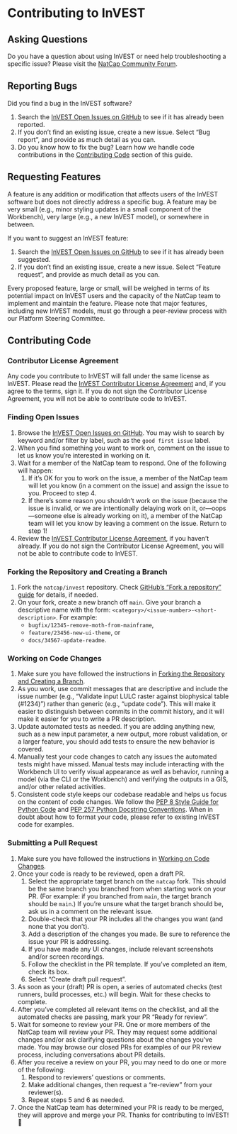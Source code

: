 # Contributing to InVEST

## Asking Questions
Do you have a question about using InVEST or need help troubleshooting a specific issue? Please visit the [NatCap Community Forum](https://community.naturalcapitalproject.org/).

## Reporting Bugs
Did you find a bug in the InVEST software?
1. Search the [InVEST Open Issues on GitHub](https://github.com/natcap/invest/issues) to see if it has already been reported.
2. If you don’t find an existing issue, create a new issue. Select “Bug report”, and provide as much detail as you can.
3. Do you know how to fix the bug? Learn how we handle code contributions in the [Contributing Code](#contributing-code) section of this guide.

## Requesting Features
A feature is any addition or modification that affects users of the InVEST software but does not directly address a specific bug. A feature may be very small (e.g., minor styling updates in a small component of the Workbench), very large (e.g., a new InVEST model), or somewhere in between.

If you want to suggest an InVEST feature:
1. Search the [InVEST Open Issues on GitHub](https://github.com/natcap/invest/issues) to see if it has already been suggested.
2. If you don’t find an existing issue, create a new issue. Select “Feature request”, and provide as much detail as you can.

Every proposed feature, large or small, will be weighed in terms of its potential impact on InVEST users and the capacity of the NatCap team to implement and maintain the feature. Please note that major features, including new InVEST models, must go through a peer-review process with our Platform Steering Committee.

## Contributing Code

### Contributor License Agreement
Any code you contribute to InVEST will fall under the same license as InVEST. Please read the [InVEST Contributor License Agreement](https://vpejnqubjf.us-east-2.awsapprunner.com/) and, if you agree to the terms, sign it. If you do not sign the Contributor License Agreement, you will not be able to contribute code to InVEST.

### Finding Open Issues
1. Browse the [InVEST Open Issues on GitHub](https://github.com/natcap/invest/issues). You may wish to search by keyword and/or filter by label, such as the `good first issue` label.
2. When you find something you want to work on, comment on the issue to let us know you’re interested in working on it.
3. Wait for a member of the NatCap team to respond. One of the following will happen:
    1. If it’s OK for you to work on the issue, a member of the NatCap team will let you know (in a comment on the issue) and assign the issue to you. Proceed to step 4.
    2. If there’s some reason you shouldn’t work on the issue (because the issue is invalid, or we are intentionally delaying work on it, or—oops—someone else is already working on it), a member of the NatCap team will let you know by leaving a comment on the issue. Return to step 1!
4. Review the [InVEST Contributor License Agreement](https://vpejnqubjf.us-east-2.awsapprunner.com/), if you haven’t already. If you do not sign the Contributor License Agreement, you will not be able to contribute code to InVEST.

### Forking the Repository and Creating a Branch
1. Fork the `natcap/invest` repository. Check [GitHub’s “Fork a repository” guide](https://docs.github.com/en/pull-requests/collaborating-with-pull-requests/working-with-forks/fork-a-repo) for details, if needed.
2. On your fork, create a new branch off `main`. Give your branch a descriptive name with the form: `<category>/<issue-number>-<short-description>`. For example:
    - `bugfix/12345-remove-moth-from-mainframe`,
    - `feature/23456-new-ui-theme`, or
    - `docs/34567-update-readme`.

### Working on Code Changes
1. Make sure you have followed the instructions in [Forking the Repository and Creating a Branch](#forking-the-repository-and-creating-a-branch).
2. As you work, use commit messages that are descriptive and include the issue number (e.g., “Validate input LULC raster against biophysical table (#1234)”) rather than generic (e.g., “update code”). This will make it easier to distinguish between commits in the commit history, and it will make it easier for you to write a PR description.
3. Update automated tests as needed. If you are adding anything new, such as a new input parameter, a new output, more robust validation, or a larger feature, you should add tests to ensure the new behavior is covered.
4. Manually test your code changes to catch any issues the automated tests might have missed. Manual tests may include interacting with the Workbench UI to verify visual appearance as well as behavior, running a model (via the CLI or the Workbench) and verifying the outputs in a GIS, and/or other related activities.
5. Consistent code style keeps our codebase readable and helps us focus on the content of code changes. We follow the [PEP 8 Style Guide for Python Code](https://peps.python.org/pep-0008/) and [PEP 257 Python Docstring Conventions](https://peps.python.org/pep-0257/). When in doubt about how to format your code, please refer to existing InVEST code for examples.

### Submitting a Pull Request
1. Make sure you have followed the instructions in [Working on Code Changes](#working-on-code-changes).
2. Once your code is ready to be reviewed, open a draft PR.
    1. Select the appropriate target branch on the `natcap` fork. This should be the same branch you branched from when starting work on your PR. (For example: if you branched from `main`, the target branch should be `main`.) If you’re unsure what the target branch should be, ask us in a comment on the relevant issue.
    2. Double-check that your PR includes all the changes you want (and none that you don’t).
    3. Add a description of the changes you made. Be sure to reference the issue your PR is addressing.
    4. If you have made any UI changes, include relevant screenshots and/or screen recordings.
    5. Follow the checklist in the PR template. If you’ve completed an item, check its box.
    6. Select “Create draft pull request”.
3. As soon as your (draft) PR is open, a series of automated checks (test runners, build processes, etc.) will begin. Wait for these checks to complete.
4. After you’ve completed all relevant items on the checklist, and all the automated checks are passing, mark your PR “Ready for review”.
5. Wait for someone to review your PR. One or more members of the NatCap team will review your PR. They may request some additional changes and/or ask clarifying questions about the changes you’ve made. You may browse our closed PRs for examples of our PR review process, including conversations about PR details.
6. After you receive a review on your PR, you may need to do one or more of the following:
    1. Respond to reviewers’ questions or comments.
    2. Make additional changes, then request a “re-review” from your reviewer(s).
    3. Repeat steps 5 and 6 as needed.
7. Once the NatCap team has determined your PR is ready to be merged, they will approve and merge your PR. Thanks for contributing to InVEST! 🎉
